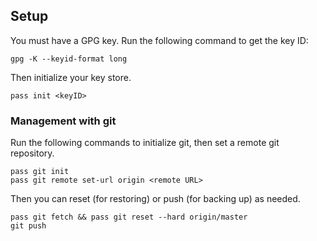 ---
---

## Setup

You must have a GPG key.
Run the following command to get the key ID:

```shell
gpg -K --keyid-format long
```

Then initialize your key store.

```shell
pass init <keyID>
```

### Management with git

Run the following commands to initialize git,
then set a remote git repository.

```shell
pass git init
pass git remote set-url origin <remote URL>
```

Then you can reset (for restoring) or push (for backing up) as needed.

```shell
pass git fetch && pass git reset --hard origin/master
git push
```
